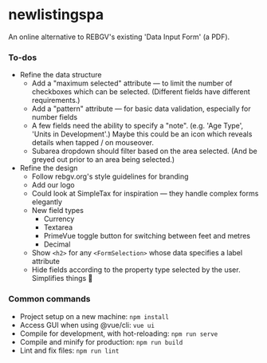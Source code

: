 # newlistingspa

An online alternative to REBGV's existing 'Data Input Form' (a PDF).

### To-dos

* Refine the data structure
  * Add a "maximum selected" attribute — to limit the number of checkboxes which can be selected. (Different fields have different requirements.)
  * Add a "pattern" attribute — for basic data validation, especially for number fields
  * A few fields need the ability to specify a "note". (e.g. 'Age Type', 'Units in Development'.) Maybe this could be an icon which reveals details when tapped / on mouseover.
  * Subarea dropdown should filter based on the area selected. (And be greyed out prior to an area being selected.)
* Refine the design
  * Follow rebgv.org's style guidelines for branding
  * Add our logo
  * Could look at SimpleTax for inspiration — they handle complex forms elegantly
  * New field types
    * Currency
    * Textarea
    * PrimeVue toggle button for switching between feet and metres
    * Decimal
  * Show `<h2>` for any `<FormSelection>` whose data specifies a label attribute
  * Hide fields according to the property type selected by the user. Simplifies things 🙂

### Common commands

* Project setup on a new machine: `npm install`
* Access GUI when using @vue/cli: `vue ui`
* Compile for development, with hot-reloading: `npm run serve`
* Compile and minify for production: `npm run build`
* Lint and fix files: `npm run lint`

